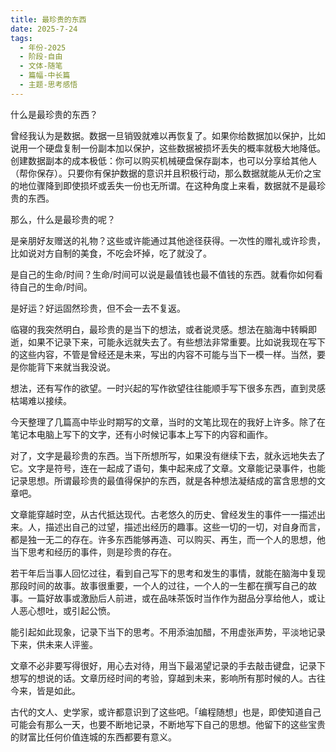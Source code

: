 ```yaml
---
title: 最珍贵的东西
date: 2025-7-24
tags:
  - 年份-2025
  - 阶段-自由
  - 文体-随笔
  - 篇幅-中长篇
  - 主题-思考感悟
---
```


什么是最珍贵的东西？

曾经我认为是数据。数据一旦销毁就难以再恢复了。如果你给数据加以保护，比如说用一个硬盘复制一份副本加以保护，这些数据被损坏丢失的概率就极大地降低。创建数据副本的成本极低：你可以购买机械硬盘保存副本，也可以分享给其他人（帮你保存）。只要你有保护数据的意识并且积极行动，那么数据就能从无价之宝的地位骤降到即使损坏或丢失一份也无所谓。在这种角度上来看，数据就不是最珍贵的东西。

那么，什么是最珍贵的呢？

是亲朋好友赠送的礼物？这些或许能通过其他途径获得。一次性的赠礼或许珍贵，比如说对方自制的美食，不吃会坏掉，吃了就没了。

是自己的生命/时间？生命/时间可以说是最值钱也最不值钱的东西。就看你如何看待自己的生命/时间。

是好运？好运固然珍贵，但不会一去不复返。

临寝的我突然明白，最珍贵的是当下的想法，或者说灵感。想法在脑海中转瞬即逝，如果不记录下来，可能永远就失去了。有些想法非常重要。比如说我现在写下的这些内容，不管是曾经还是未来，写出的内容不可能与当下一模一样。当然，要是你能背下来就当我没说。

想法，还有写作的欲望。一时兴起的写作欲望往往能顺手写下很多东西，直到灵感枯竭难以接续。

今天整理了几篇高中毕业时期写的文章，当时的文笔比现在的我好上许多。除了在笔记本电脑上写下的文字，还有小时候记事本上写下的内容和画作。

对了，文字是最珍贵的东西。当下所想所写，如果没有继续下去，就永远地失去了它。文字是符号，连在一起成了语句，集中起来成了文章。文章能记录事件，也能记录思想。所谓最珍贵的最值得保护的东西，就是各种想法凝结成的富含思想的文章吧。

文章能穿越时空，从古代抵达现代。古老悠久的历史、曾经发生的事件一一描述出来。人，描述出自己的过望，描述出经历的趣事。这些一切的一切，对自身而言，都是独一无二的存在。许多东西能够再造、可以购买、再生，而一个人的思想，他当下思考和经历的事件，则是珍贵的存在。

若干年后当事人回忆过往，看到自己写下的思考和发生的事情，就能在脑海中复现那段时间的故事。故事很重要，一个人的过往，一个人的一生都在撰写自己的故事。一篇好故事或激励后人前进，或在品味茶饭时当作作为甜品分享给他人，或让人恶心想吐，或引起公愤。

能引起如此现象，记录下当下的思考。不用添油加醋，不用虚张声势，平淡地记录下来，供未来人评鉴。

文章不必非要写得很好，用心去对待，用当下最渴望记录的手去敲击键盘，记录下想写的想说的话。文章历经时间的考验，穿越到未来，影响所有那时候的人。古往今来，皆是如此。

古代的文人、史学家，或许都意识到了这些吧。「编程随想」也是，即使知道自己可能会有那么一天，也要不断地记录，不断地写下自己的思想。他留下的这些宝贵的财富比任何价值连城的东西都要有意义。
